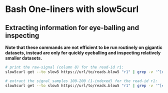 # Bash One-liners with slow5curl


## Extracting information for eye-balling and inspecting

**Note that these commands are not efficient to be run routinely on gigantic datasets, instead are only for quickly eyeballing and inspecting relatively smaller datasets.**

```sh
# print the raw-signal (column 8) for the read-id r1:
slow5curl get --to slow5 https://url/to/reads.blow5 "r1" | grep -v '^[#@]' | awk '{print $8}'

# extract the signal samples 100-200 (1-indexed) for the read-id r1:
slow5curl get --to slow5 https://url/to/reads.blow5 "r1" | grep -v '^[#@]' | awk '{print $8}' | cut -d, -f 100-200
```
